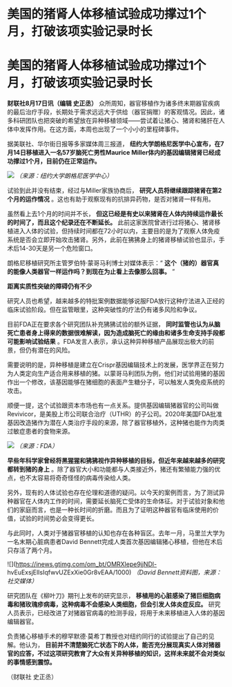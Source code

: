 # 美国的猪肾人体移植试验成功撑过1个月，打破该项实验记录时长

# 美国的猪肾人体移植试验成功撑过1个月，打破该项实验记录时长

**财联社8月17日讯（编辑 史正丞）**
众所周知，器官移植作为诸多终末期器官疾病的最后治疗手段，长期处于需求远远大于供给（器官捐赠）的客观情况。因此，诸多科研团队也把突破的希望放在异种移植领域——尝试着让猪心、猪肾和猪肝在人体中发挥作用。在这方面，本周也出现了一个小小的里程碑事件。

据美联社、华尔街日报等多家媒体周三报道， **纽约大学朗格尼医学中心宣布，在7月14日移植进入一名57岁脑死亡男性Maurice
Miller体内的基因编辑猪肾已经成功撑过1个月，目前仍在正常运作。**

![](https://inews.gtimg.com/om_bt/OadfyeK48jvXBNwf8IJFUPVKTxO4jFyj81Luox1YJc6HkAA/1000)
_（来源：纽约大学朗格尼医学中心）_

试验到此并没有结束，经过与Miller家族协商后， **研究人员将继续跟踪猪肾在第2个月的运作情况**
。这也有助于观察现有的抗排异药物，是否对猪肾一样有用。

虽然看上去1个月的时间并不长， **但这已经是有史以来猪肾在人体内持续运作最长的时间了，而且这个纪录还在不断延长。**
此前这家医院曾进行过将猪心、猪肾移植进入人体的试验，但持续时间都在72小时以内，主要目的是为了观察人体免疫系统是否会立即开始攻击猪肾。另外，此前在狒狒身上的猪肾移植试验也显示，手术后14-30天是另一个危险窗口。

朗格尼移植研究所主管罗伯特·蒙哥马利博士对媒体表示：“ **这个（猪的）器官真的能像人类器官一样运作吗？到现在为止看上去像那么回事。** ”

**距离实质性突破的障碍仍有不少**

研究人员也希望，越来越多的特批案例数据能够说服FDA放行这种疗法进入正经的临床试验阶段。但在监管眼里，这种突破性的疗法仍有诸多风险和争议。

目前FDA正在要求各个研究团队补充狒狒试验的额外证据，
**同时监管也认为从脑死亡患者身上得来的数据很难解读，因为造成脑死亡的缘由和诸多生命支持手段都可能影响试验结果**
。FDA发言人表示，承认这种异种移植产品展现出极大的前景，但仍有潜在的风险。

需要说明的是，异种移植是建立在Crispr基因编辑技术上的发展，医学界正在努力为人类定向生产适合用来移植的猪。以蒙哥马利团队为例，他们对试验用猪的基因作出一个修改，该基因能够在猪细胞的表面产生糖分子，可以触发人类免疫系统的攻击。

顺便一提，这个试验跟资本市场也有一点关系。提供基因编辑猪器官的公司叫做Revivicor，是美股上市公司联合治疗（UTHR）的子公司。2020年美国FDA批准基因改造猪作为潜在人类治疗手段的来源，除了器官移植外，这种猪也能作为肉类过敏症患者的食物来源。

![](https://inews.gtimg.com/om_bt/O_7ERkLbYvBhdB2dGlw7uHo89GmFC16lEgVIksyM2XpeEAA/1000)
_（来源：FDA）_

**早些年科学家曾经将黑猩猩和狒狒视作异种移植的目标，但近年来越来越多的研究都转到猪的身上**
。除了器官大小和功能都与人类接近外，猪还有繁殖能力强的优点，也不太容易将奇奇怪怪的病毒传染给人类。

另外，现有的人体试验也存在伦理和道德的疑问。以今天的案例而言，为了测试异种器官在人体内工作的时间，需要延长脑死亡受体的生命体征。对于试验对象和他们的家庭而言，也是一种长时间的折磨。而且为了证明这种器官有临床使用的价值，试验的时间势必会变得更长。

与此同时，人类对于猪器官移植的认知也存在各种盲区。去年一月，马里兰大学为一名末期心脏病患者David
Bennett完成人类首次基因编辑猪心移植，但他在术后只存活了两个月。

![](https://inews.gtimg.com/om_bt/OMRXlepe9jjNDl-
hvEuExsjElIsIqfwvUZExXie0Gr8vEAA/1000) _（David Bennett资料图，来源：社交媒体）_

研究团队在《柳叶刀》期刊上发布的研究显示， **移植用的心脏感染了猪巨细胞病毒和猪玫瑰疹病毒，这种病毒不会感染人类细胞，但会引发人体炎症反应。**
研究人员表示，已经改进了对猪器官病毒的检测手段，将用于未来移植进入人体的基因编辑器官。

负责猪心移植手术的穆罕默德·莫希丁教授也对纽约同行的试验提出了自己的见解。他认为，
**目前并不清楚脑死亡状态下的人体，能否充分展现真实人体对猪器官的应答，不过这项研究教育了大众有关异种移植的知识，这样未来就不会对类似的事情感到震惊。**

（财联社 史正丞）

